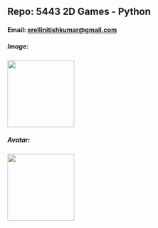 ## Repo: 5443 2D Games - Python
#### Email: erellinitishkumar@gmail.com

##### Image:
<img src="https://avatars.githubusercontent.com/u/123429249?s=400&u=14de9d65d50dcf3d67a953dcec8c3139bd194aae&v=4" width="150">

##### Avatar:
<img src="https://encrypted-tbn0.gstatic.com/images?q=tbn:ANd9GcTAnoZ_rf21ccR6YPnBonLmB0_2LK7JwxeJXA4phhk&s" width="150">
